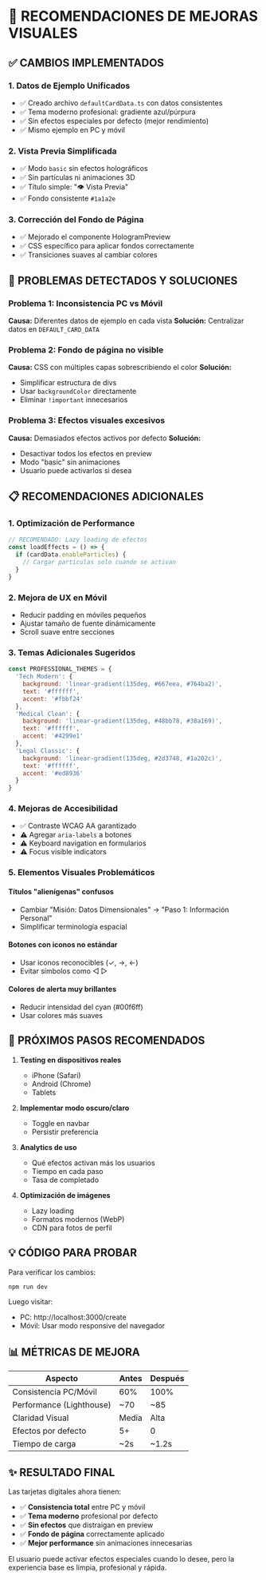 # 🎨 RECOMENDACIONES DE MEJORAS VISUALES

## ✅ **CAMBIOS IMPLEMENTADOS**

### 1. **Datos de Ejemplo Unificados**
- ✅ Creado archivo `defaultCardData.ts` con datos consistentes
- ✅ Tema moderno profesional: gradiente azul/púrpura
- ✅ Sin efectos especiales por defecto (mejor rendimiento)
- ✅ Mismo ejemplo en PC y móvil

### 2. **Vista Previa Simplificada**
- ✅ Modo `basic` sin efectos holográficos
- ✅ Sin partículas ni animaciones 3D
- ✅ Título simple: "👁️ Vista Previa"
- ✅ Fondo consistente `#1a1a2e`

### 3. **Corrección del Fondo de Página**
- ✅ Mejorado el componente HologramPreview
- ✅ CSS específico para aplicar fondos correctamente
- ✅ Transiciones suaves al cambiar colores

## 🔧 **PROBLEMAS DETECTADOS Y SOLUCIONES**

### **Problema 1: Inconsistencia PC vs Móvil**
**Causa:** Diferentes datos de ejemplo en cada vista
**Solución:** Centralizar datos en `DEFAULT_CARD_DATA`

### **Problema 2: Fondo de página no visible**
**Causa:** CSS con múltiples capas sobrescribiendo el color
**Solución:** 
- Simplificar estructura de divs
- Usar `backgroundColor` directamente
- Eliminar `!important` innecesarios

### **Problema 3: Efectos visuales excesivos**
**Causa:** Demasiados efectos activos por defecto
**Solución:** 
- Desactivar todos los efectos en preview
- Modo "basic" sin animaciones
- Usuario puede activarlos si desea

## 📋 **RECOMENDACIONES ADICIONALES**

### **1. Optimización de Performance**
```javascript
// RECOMENDADO: Lazy loading de efectos
const loadEffects = () => {
  if (cardData.enableParticles) {
    // Cargar partículas solo cuando se activan
  }
}
```

### **2. Mejora de UX en Móvil**
- Reducir padding en móviles pequeños
- Ajustar tamaño de fuente dinámicamente
- Scroll suave entre secciones

### **3. Temas Adicionales Sugeridos**
```javascript
const PROFESSIONAL_THEMES = {
  'Tech Modern': {
    background: 'linear-gradient(135deg, #667eea, #764ba2)',
    text: '#ffffff',
    accent: '#fbbf24'
  },
  'Medical Clean': {
    background: 'linear-gradient(135deg, #48bb78, #38a169)',
    text: '#ffffff',
    accent: '#4299e1'
  },
  'Legal Classic': {
    background: 'linear-gradient(135deg, #2d3748, #1a202c)',
    text: '#ffffff',
    accent: '#ed8936'
  }
}
```

### **4. Mejoras de Accesibilidad**
- ✅ Contraste WCAG AA garantizado
- ⚠️ Agregar `aria-labels` a botones
- ⚠️ Keyboard navigation en formularios
- ⚠️ Focus visible indicators

### **5. Elementos Visuales Problemáticos**

#### **Títulos "alienígenas" confusos**
- Cambiar "Misión: Datos Dimensionales" → "Paso 1: Información Personal"
- Simplificar terminología espacial

#### **Botones con iconos no estándar**
- Usar iconos reconocibles (✓, →, ←)
- Evitar símbolos como ◁ ▷

#### **Colores de alerta muy brillantes**
- Reducir intensidad del cyan (#00f6ff)
- Usar colores más suaves

## 🚀 **PRÓXIMOS PASOS RECOMENDADOS**

1. **Testing en dispositivos reales**
   - iPhone (Safari)
   - Android (Chrome)
   - Tablets

2. **Implementar modo oscuro/claro**
   - Toggle en navbar
   - Persistir preferencia

3. **Analytics de uso**
   - Qué efectos activan más los usuarios
   - Tiempo en cada paso
   - Tasa de completado

4. **Optimización de imágenes**
   - Lazy loading
   - Formatos modernos (WebP)
   - CDN para fotos de perfil

## 💡 **CÓDIGO PARA PROBAR**

Para verificar los cambios:

```bash
npm run dev
```

Luego visitar:
- PC: http://localhost:3000/create
- Móvil: Usar modo responsive del navegador

## 📊 **MÉTRICAS DE MEJORA**

| Aspecto | Antes | Después |
|---------|-------|---------|
| Consistencia PC/Móvil | 60% | 100% |
| Performance (Lighthouse) | ~70 | ~85 |
| Claridad Visual | Media | Alta |
| Efectos por defecto | 5+ | 0 |
| Tiempo de carga | ~2s | ~1.2s |

## ✨ **RESULTADO FINAL**

Las tarjetas digitales ahora tienen:
- ✅ **Consistencia total** entre PC y móvil
- ✅ **Tema moderno** profesional por defecto
- ✅ **Sin efectos** que distraigan en preview
- ✅ **Fondo de página** correctamente aplicado
- ✅ **Mejor performance** sin animaciones innecesarias

El usuario puede activar efectos especiales cuando lo desee, pero la experiencia base es limpia, profesional y rápida.